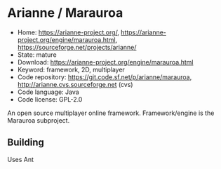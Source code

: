 # Arianne / Marauroa

- Home: https://arianne-project.org/, https://arianne-project.org/engine/marauroa.html, https://sourceforge.net/projects/arianne/
- State: mature
- Download: https://arianne-project.org/engine/marauroa.html
- Keyword: framework, 2D, multiplayer
- Code repository: https://git.code.sf.net/p/arianne/marauroa, http://arianne.cvs.sourceforge.net (cvs)
- Code language: Java
- Code license: GPL-2.0

An open source multiplayer online framework.
Framework/engine is the Marauroa subproject.

## Building

Uses Ant

